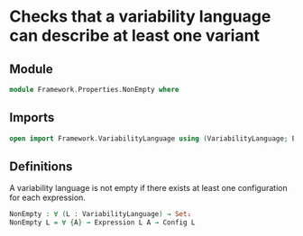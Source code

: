 # Checks that a variability language can describe at least one variant

## Module

```agda
module Framework.Properties.NonEmpty where
```

## Imports

```agda
open import Framework.VariabilityLanguage using (VariabilityLanguage; Expression; Config)
```

## Definitions

A variability language is not empty if there exists at least one configuration for each expression.
```agda
NonEmpty : ∀ (L : VariabilityLanguage) → Set₁
NonEmpty L = ∀ {A} → Expression L A → Config L
```
